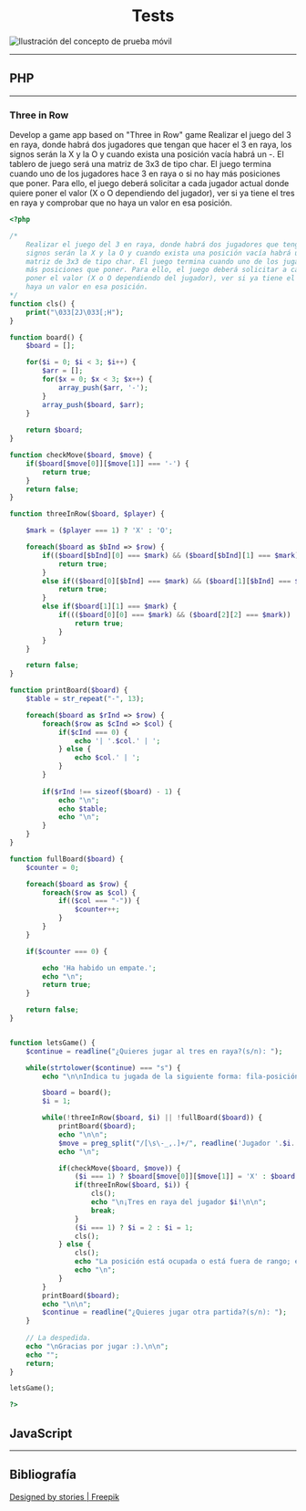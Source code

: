 <h1 style="text-align: center">Tests</h1> 
<img src="https://img.freepik.com/vector-gratis/ilustracion-concepto-prueba-movil_114360-1564.jpg?w=2000&t=st=1665226438~exp=1665227038~hmac=dabd783f834a078bafc84785444532c1c9d41d4c551608a4933f299bd9f0df0e" alt="Ilustración del concepto de prueba móvil">
<hr>

## PHP
<hr>

### Three in Row


Develop a game app based on "Three in Row" game 
Realizar el juego del 3 en raya, donde habrá dos jugadores que tengan que hacer el 3 en raya, los signos serán la X y la O y cuando exista una posición vacía habrá un -. El tablero de juego será una matriz de 3x3 de tipo char. El juego termina cuando uno de los jugadores hace 3 en raya o si no hay más posiciones que poner. Para ello, el juego deberá solicitar a cada jugador actual donde quiere poner el valor (X o O dependiendo del jugador), ver si ya tiene el tres en raya y comprobar que no haya un valor en esa posición.

```php
<?php

/*
    Realizar el juego del 3 en raya, donde habrá dos jugadores que tengan que hacer el 3 en raya, los
    signos serán la X y la O y cuando exista una posición vacía habrá un -. El tablero de juego será una
    matriz de 3x3 de tipo char. El juego termina cuando uno de los jugadores hace 3 en raya o si no hay
    más posiciones que poner. Para ello, el juego deberá solicitar a cada jugador actual donde quiere
    poner el valor (X o O dependiendo del jugador), ver si ya tiene el tres en raya y comprobar que no
    haya un valor en esa posición.
*/
function cls() {
    print("\033[2J\033[;H");
}

function board() {
    $board = [];

    for($i = 0; $i < 3; $i++) {
        $arr = [];
        for($x = 0; $x < 3; $x++) {
            array_push($arr, '-');
        }
        array_push($board, $arr);
    }
    
    return $board;
}

function checkMove($board, $move) {
    if($board[$move[0]][$move[1]] === '-') {
        return true;
    }
    return false;
}

function threeInRow($board, $player) {

    $mark = ($player === 1) ? 'X' : 'O';

    foreach($board as $bInd => $row) {
        if(($board[$bInd][0] === $mark) && ($board[$bInd][1] === $mark) && ($board[$bInd][2] === $mark)) {
            return true;
        }
        else if(($board[0][$bInd] === $mark) && ($board[1][$bInd] === $mark) && ($board[2][$bInd] === $mark)) {
            return true;
        }
        else if($board[1][1] === $mark) {
            if((($board[0][0] === $mark) && ($board[2][2] === $mark)) || (($board[0][2] === $mark) && ($board[2][0] === $mark))) {
                return true;
            }
        }
    }

    return false;
}

function printBoard($board) {
    $table = str_repeat("-", 13);

    foreach($board as $rInd => $row) {
        foreach($row as $cInd => $col) {
            if($cInd === 0) {
                echo '| '.$col.' | ';
            } else {
                echo $col.' | ';
            }
        }
        
        if($rInd !== sizeof($board) - 1) {
            echo "\n";
            echo $table;
            echo "\n";
        }
    }
}

function fullBoard($board) {
    $counter = 0;

    foreach($board as $row) {
        foreach($row as $col) {
            if(($col === "-")) {
                $counter++;
            }
        }
    }

    if($counter === 0) {

        echo 'Ha habido un empate.';
        echo "\n";
        return true;
    }

    return false;
}


function letsGame() {
    $continue = readline("¿Quieres jugar al tres en raya?(s/n): ");

    while(strtolower($continue) === "s") {
        echo "\n\nIndica tu jugada de la siguiente forma: fila-posición,\nejemplo: 2-1; marca el primer lugar de la fila 2.\n\n";

        $board = board();
        $i = 1;

        while(!threeInRow($board, $i) || !fullBoard($board)) {
            printBoard($board);
            echo "\n\n";
            $move = preg_split("/[\s\-_,.]+/", readline('Jugador '.$i.', elige jugada: '));
            echo "\n";

            if(checkMove($board, $move)) {
                ($i === 1) ? $board[$move[0]][$move[1]] = 'X' : $board[$move[0]][$move[1]] = 'O';
                if(threeInRow($board, $i)) {
                    cls();
                    echo "\n¡Tres en raya del jugador $i!\n\n";
                    break;
                }
                ($i === 1) ? $i = 2 : $i = 1;
                cls();
            } else {
                cls();
                echo "La posición está ocupada o está fuera de rango; elige otra.\n";
                echo "\n";
            }
        }
        printBoard($board);
        echo "\n\n";
        $continue = readline("¿Quieres jugar otra partida?(s/n): ");
    }
    
    // La despedida.
    echo "\nGracias por jugar :).\n\n";
    echo "";
    return;
}

letsGame();

?>
```



## JavaScript
<hr>


## Bibliografía
<a href="http://www.freepik.com">Designed by stories | Freepik</a>

